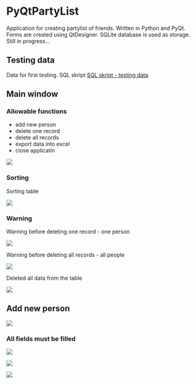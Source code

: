 # PyQtPartyList
Application for creating partylist of friends. Written in Python and PyQt. Forms are created using QtDesigner. SQLite database is used as storage. Still in progress...

## Testing data
Data for first testing.
SQL skript [SQL skript - testing data](https://github.com/hrosicka/PyQtPartyList/blob/master/input_first_data.sql).

## Main window
### Allowable functions
- add new person
- delete one record
- delete all records
- export data into excel
- close applicatin


![](https://github.com/hrosicka/PyQtPartyList/blob/master/doc/PartyList.png)

### Sorting
Sorting table

![](https://github.com/hrosicka/PyQtPartyList/blob/master/doc/PartyListSorting.png)


### Warning
Warning before deleting one record - one person

![](https://github.com/hrosicka/PyQtPartyList/blob/master/doc/WarningDeleting.png)

Warning before deleting all records - all people

![](https://github.com/hrosicka/PyQtPartyList/blob/master/doc/WarningDeletingAllPeople.png)

Deleted all data from the table

![](https://github.com/hrosicka/PyQtPartyList/blob/master/doc/DeletedAllData.png)

## Add new person
![](https://github.com/hrosicka/PyQtPartyList/blob/master/doc/AddNewPersonDialog.png)


### All fields must be filled
![](https://github.com/hrosicka/PyQtPartyList/blob/master/doc/AddNewPersonDialogFirstName.png)


![](https://github.com/hrosicka/PyQtPartyList/blob/master/doc/AddNewPersonDialogLastName.png)


![](https://github.com/hrosicka/PyQtPartyList/blob/master/doc/AddNewPersonDialogPhone.png)







